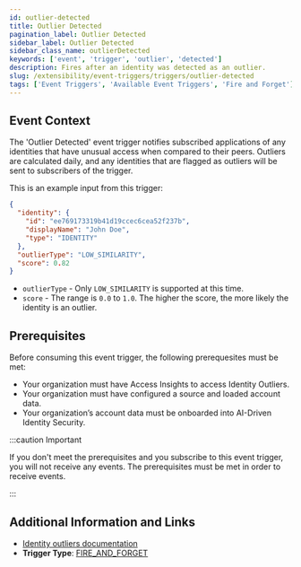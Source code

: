 ```yaml
---
id: outlier-detected
title: Outlier Detected
pagination_label: Outlier Detected
sidebar_label: Outlier Detected
sidebar_class_name: outlierDetected
keywords: ['event', 'trigger', 'outlier', 'detected']
description: Fires after an identity was detected as an outlier.
slug: /extensibility/event-triggers/triggers/outlier-detected
tags: ['Event Triggers', 'Available Event Triggers', 'Fire and Forget']
---
```


## Event Context

The 'Outlier Detected' event trigger notifies subscribed applications of any identities that have unusual access when compared to their peers. Outliers are calculated daily, and any identities that are flagged as outliers will be sent to subscribers of the trigger.

This is an example input from this trigger:

```json
{
  "identity": {
    "id": "ee769173319b41d19ccec6cea52f237b",
    "displayName": "John Doe",
    "type": "IDENTITY"
  },
  "outlierType": "LOW_SIMILARITY",
  "score": 0.82
}
```

- `outlierType` - Only `LOW_SIMILARITY` is supported at this time.
- `score` - The range is `0.0` to `1.0`. The higher the score, the more likely the identity is an outlier.

## Prerequisites

Before consuming this event trigger, the following prerequesites must be met:

- Your organization must have Access Insights to access Identity Outliers.
- Your organization must have configured a source and loaded account data.
- Your organization’s account data must be onboarded into AI-Driven Identity Security.

:::caution Important

If you don't meet the prerequisites and you subscribe to this event trigger, you will not receive any events. The prerequisites must be met in order to receive events.

:::

## Additional Information and Links

- [Identity outliers documentation](https://documentation.sailpoint.com/saas/help/ai/access_insights/outliers.html)
- **Trigger Type**: [FIRE_AND_FORGET](../trigger-types.md#fire-and-forget)
